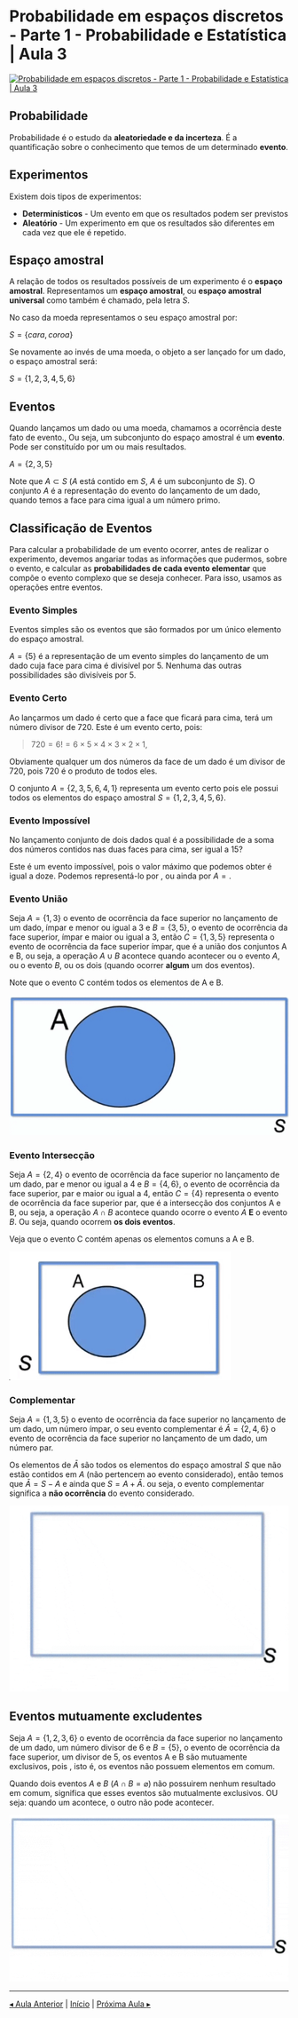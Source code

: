 # Probabilidade em espaços discretos - Parte 1 - Probabilidade e Estatística | Aula 3

[![Probabilidade em espaços discretos - Parte 1 - Probabilidade e Estatística | Aula 3](https://img.youtube.com/vi/MG2C67NTjBk/0.jpg)](https://www.youtube.com/watch?v=MG2C67NTjBk)

## Probabilidade

Probabilidade é o estudo da **aleatoriedade e da incerteza**. É a quantificação sobre o conhecimento que temos de um determinado **evento**.

## Experimentos

Existem dois tipos de experimentos:

* **Determinísticos** - Um evento em que os resultados podem ser previstos
* **Aleatório** - Um experimento em que os resultados são diferentes em cada vez que ele é repetido.

## Espaço amostral

A relação de todos os resultados possíveis de um experimento é o **espaço amostral**. Representamos um **espaço amostral**, ou **espaço amostral universal** como também é chamado, pela letra $S$. 

No caso da moeda representamos o seu espaço amostral por:

$S = \{ cara, coroa \}$

Se novamente ao invés de uma moeda, o objeto a ser lançado for um dado, o espaço amostral será:

$S = \{ 1, 2, 3, 4, 5, 6 \}$

## Eventos

Quando lançamos um dado ou uma moeda, chamamos a ocorrência deste fato de evento., Ou seja, um subconjunto do espaço amostral é um **evento**. Pode ser constituído por um ou mais resultados.

$A = \{ 2, 3, 5 \}$

Note que $A \subset S$ ($A$ está contido em $S$, $A$ é um subconjunto de $S$). O conjunto $A$ é a representação do evento do lançamento de um dado, quando temos a face para cima igual a um número primo.

## Classificação de Eventos

Para calcular a probabilidade de um evento ocorrer, antes de realizar o experimento, devemos angariar todas as informações que pudermos, sobre o evento, e calcular as **probabilidades de cada evento elementar** que compõe o evento complexo que se deseja conhecer. Para isso, usamos as operações entre eventos.

### Evento Simples

Eventos simples são os eventos que são formados por um único elemento do espaço amostral.

$A = \{ 5 \}$ é a representação de um evento simples do lançamento de um dado cuja face para cima é divisível por 5. Nenhuma das outras possibilidades são divisíveis por 5.

### Evento Certo

Ao lançarmos um dado é certo que a face que ficará para cima, terá um número divisor de 720. Este é um evento certo, pois:

>$720 = 6! = 6 \times 5 \times 4 \times 3 \times 2 \times 1$,

Obviamente qualquer um dos números da face de um dado é um divisor de 720, pois 720 é o produto de todos eles.

O conjunto $A = \{ 2, 3, 5, 6, 4, 1 \}$ representa um evento certo pois ele possui todos os elementos do espaço amostral $S = \{ 1, 2, 3, 4, 5, 6 \}$.

### Evento Impossível

No lançamento conjunto de dois dados qual é a possibilidade de a soma dos números contidos nas duas faces para cima, ser igual a 15?

Este é um evento impossível, pois o valor máximo que podemos obter é igual a doze. Podemos representá-lo por , ou ainda por $A = {}$.

### Evento União

Seja $A = \{ 1, 3 \}$ o evento de ocorrência da face superior no lançamento de um dado, ímpar e menor ou igual a 3 e $B = \{ 3, 5 \}$, o evento de ocorrência da face superior, ímpar e maior ou igual a 3, então $C = \{ 1, 3, 5 \}$ representa o evento de ocorrência da face superior ímpar, que é a união dos conjuntos A e B, ou seja, a operação $A \cup B$ acontece quando acontecer ou o evento $A$, ou o evento $B$, ou os dois (quando ocorrer **algum** um dos eventos).

Note que o evento C contém todos os elementos de A e B.

![Evento união](images/aula-01/evento-uniao.gif)

### Evento Intersecção

Seja $A = \{ 2, 4 \}$ o evento de ocorrência da face superior no lançamento de um dado, par e menor ou igual a 4 e $B = \{ 4, 6 \}$, o evento de ocorrência da face superior, par e maior ou igual a 4, então $C = \{ 4 \}$ representa o evento de ocorrência da face superior par, que é a intersecção dos conjuntos A e B, ou seja, a operação $A \cap B$ acontece quando ocorre o evento $A$ **E** o evento $B$. Ou seja, quando ocorrem **os dois eventos**.

Veja que o evento C contém apenas os elementos comuns a A e B.

![Evento - Intersecao](images/aula-01/evento-intersecao.gif)

### Complementar

Seja $A = \{ 1, 3, 5 \}$ o evento de ocorrência da face superior no lançamento de um dado, um número ímpar, o seu evento complementar é $\bar A = \{ 2, 4, 6 \}$ o evento de ocorrência da face superior no lançamento de um dado, um número par.

Os elementos de $\bar A$ são todos os elementos do espaço amostral $S$ que não estão contidos em $A$ (não pertencem ao evento considerado), então temos que $\bar A = S - A$ e ainda que $S = A + \bar A$. ou seja, o evento complementar significa a **não ocorrência** do evento considerado.

![Evento - Complementar](images/aula-01/evento-complementar.gif)

## Eventos mutuamente excludentes

Seja $A = \{ 1, 2, 3, 6 \}$ o evento de ocorrência da face superior no lançamento de um dado, um número divisor de 6 e $B = \{ 5 \}$, o evento de ocorrência da face superior, um divisor de 5, os eventos A e B são mutuamente exclusivos, pois , isto é, os eventos não possuem elementos em comum.

Quando dois eventos $A$ e $B$ ($A \cap B = \varnothing$) não possuirem nenhum resultado em comum, significa que esses eventos são mutualmente exclusivos. OU seja: quando um acontece, o outro não pode acontecer.

![Eventos Mutualmente Excludentes](images/aula-01/evento-excludente.gif)

---
[$\blacktriangleleft$ Aula Anterior](README.md) | [Início](README.md) | [Próxima Aula $\blacktriangleright$](aula-04.md)